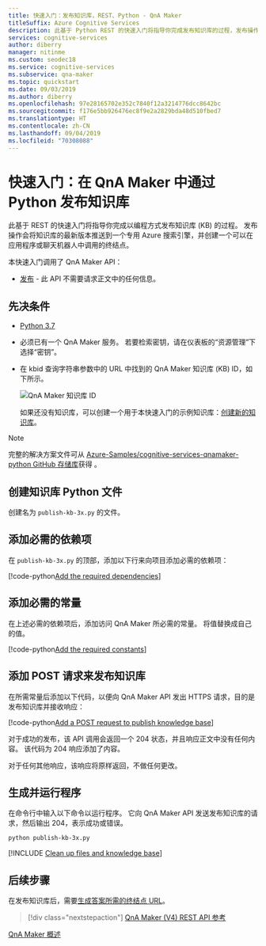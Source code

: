 ```yaml
---
title: 快速入门：发布知识库，REST、Python - QnA Maker
titleSuffix: Azure Cognitive Services
description: 此基于 Python REST 的快速入门将指导你完成发布知识库的过程，发布操作会将经过测试的知识库的最新版本推送至代表“已发布”知识库的专用 Azure 搜索索引。 还会创建一个终结点，可在应用程序或聊天机器人中调用此终结点。
services: cognitive-services
author: diberry
manager: nitinme
ms.custom: seodec18
ms.service: cognitive-services
ms.subservice: qna-maker
ms.topic: quickstart
ms.date: 09/03/2019
ms.author: diberry
ms.openlocfilehash: 97e28165702e352c7840f12a3214776dcc8642bc
ms.sourcegitcommit: f176e5bb926476ec8f9e2a2829bda48d510fbed7
ms.translationtype: HT
ms.contentlocale: zh-CN
ms.lasthandoff: 09/04/2019
ms.locfileid: "70308088"
---
```

# <a name="quickstart-publish-a-knowledge-base-in-qna-maker-using-python"></a>快速入门：在 QnA Maker 中通过 Python 发布知识库

此基于 REST 的快速入门将指导你完成以编程方式发布知识库 (KB) 的过程。 发布操作会将知识库的最新版本推送到一个专用 Azure 搜索引擎，并创建一个可以在应用程序或聊天机器人中调用的终结点。

本快速入门调用了 QnA Maker API：
* [发布](https://docs.microsoft.com/rest/api/cognitiveservices/qnamaker/knowledgebase/publish) - 此 API 不需要请求正文中的任何信息。

## <a name="prerequisites"></a>先决条件

* [Python 3.7](https://www.python.org/downloads/)
* 必须已有一个 QnA Maker 服务。 若要检索密钥，请在仪表板的“资源管理”下选择“密钥”。
* 在 kbid 查询字符串参数中的 URL 中找到的 QnA Maker 知识库 (KB) ID，如下所示。

    ![QnA Maker 知识库 ID](../media/qnamaker-quickstart-kb/qna-maker-id.png)

    如果还没有知识库，可以创建一个用于本快速入门的示例知识库：[创建新的知识库](create-new-kb-nodejs.md)。

> [!NOTE] 
> 完整的解决方案文件可从 [Azure-Samples/cognitive-services-qnamaker-python GitHub 存储库](https://github.com/Azure-Samples/cognitive-services-qnamaker-python/tree/master/documentation-samples/quickstarts/publish-knowledge-base)获得  。

## <a name="create-a-knowledge-base-python-file"></a>创建知识库 Python 文件

创建名为 `publish-kb-3x.py` 的文件。

## <a name="add-the-required-dependencies"></a>添加必需的依赖项

在 `publish-kb-3x.py` 的顶部，添加以下行来向项目添加必需的依赖项：

[!code-python[Add the required dependencies](~/samples-qnamaker-python/documentation-samples/quickstarts/publish-knowledge-base/publish-kb-3x.py?range=1-1 "Add the required dependencies")]

## <a name="add-required-constants"></a>添加必需的常量

在上述必需的依赖项后，添加访问 QnA Maker 所必需的常量。 将值替换成自己的值。

[!code-python[Add the required constants](~/samples-qnamaker-python/documentation-samples/quickstarts/publish-knowledge-base/publish-kb-3x.py?range=5-15 "Add the required constants")]

## <a name="add-post-request-to-publish-knowledge-base"></a>添加 POST 请求来发布知识库

在所需常量后添加以下代码，以便向 QnA Maker API 发出 HTTPS 请求，目的是发布知识库并接收响应：

[!code-python[Add a POST request to publish knowledge base](~/samples-qnamaker-python/documentation-samples/quickstarts/publish-knowledge-base/publish-kb-3x.py?range=17-26 "Add a POST request to publish knowledge base")]

对于成功的发布，该 API 调用会返回一个 204 状态，并且响应正文中没有任何内容。 该代码为 204 响应添加了内容。

对于任何其他响应，该响应将原样返回，不做任何更改。

## <a name="build-and-run-the-program"></a>生成并运行程序

在命令行中输入以下命令以运行程序。 它向 QnA Maker API 发送发布知识库的请求，然后输出 204，表示成功或错误。

```bash
python publish-kb-3x.py
```

[!INCLUDE [Clean up files and knowledge base](../../../../includes/cognitive-services-qnamaker-quickstart-cleanup-resources.md)] 

## <a name="next-steps"></a>后续步骤

在发布知识库后，需要[生成答案所需的终结点 URL](../Tutorials/create-publish-answer.md#generating-an-answer)。 

> [!div class="nextstepaction"]
> [QnA Maker (V4) REST API 参考](https://go.microsoft.com/fwlink/?linkid=2092179)

[QnA Maker 概述](../Overview/overview.md)

